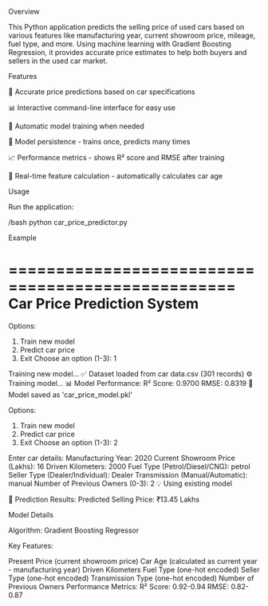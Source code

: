 Overview

This Python application predicts the selling price of used cars based on various features like manufacturing year, current showroom price, mileage, fuel type, and more. Using machine learning with Gradient Boosting Regression, it provides accurate price estimates to help both buyers and sellers in the used car market.

Features

🚗 Accurate price predictions based on car specifications

📊 Interactive command-line interface for easy use

🤖 Automatic model training when needed

💾 Model persistence - trains once, predicts many times

📈 Performance metrics - shows R² score and RMSE after training

🔄 Real-time feature calculation - automatically calculates car age

Usage

Run the application:

/bash
python car_price_predictor.py

Example

==================================================
Car Price Prediction System
==================================================

Options:
1. Train new model
2. Predict car price
3. Exit
Choose an option (1-3): 1

Training new model...
✅ Dataset loaded from car data.csv (301 records)
⚙️ Training model...
📊 Model Performance:
  R² Score: 0.9700
  RMSE: 0.8319
💾 Model saved as 'car_price_model.pkl'

Options:
1. Train new model
2. Predict car price
3. Exit
Choose an option (1-3): 2 

Enter car details:
Manufacturing Year: 2020
Current Showroom Price (Lakhs): 16
Driven Kilometers: 2000
Fuel Type (Petrol/Diesel/CNG): petrol
Seller Type (Dealer/Individual): Dealer
Transmission (Manual/Automatic): manual
Number of Previous Owners (0-3): 2
💡 Using existing model

🔮 Prediction Results:
Predicted Selling Price: ₹13.45 Lakhs


Model Details

Algorithm: Gradient Boosting Regressor

Key Features:

Present Price (current showroom price)
Car Age (calculated as current year - manufacturing year)
Driven Kilometers
Fuel Type (one-hot encoded)
Seller Type (one-hot encoded)
Transmission Type (one-hot encoded)
Number of Previous Owners
Performance Metrics:
R² Score: 0.92-0.94
RMSE: 0.82-0.87